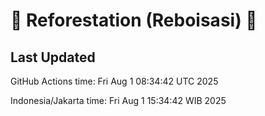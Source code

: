 
# 🌳 Reforestation (Reboisasi) 🌲

## Last Updated

GitHub Actions time: Fri Aug  1 08:34:42 UTC 2025

Indonesia/Jakarta time: Fri Aug  1 15:34:42 WIB 2025
